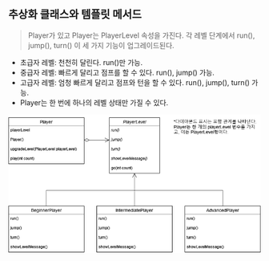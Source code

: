 ## 추상화 클래스와 템플릿 메서드
> Player가 있고 Player는 PlayerLevel 속성을 가진다. 각 레벨 단계에서 run(), jump(), turn() 이 세 가지 기능이 업그레이드된다.
- 초급자 레벨: 천천히 달린다. run()만 가능.
- 중급자 레벨: 빠르게 달리고 점프를 할 수 있다. run(), jump() 가능.
- 고급자 레벨: 엄청 빠르게 달리고 점프와 턴을 할 수 있다. run(), jump(), turn() 가능.
- Player는 한 번에 하나의 레벨 상태만 가질 수 있다.

![png_1](./images/reademe_img.png)